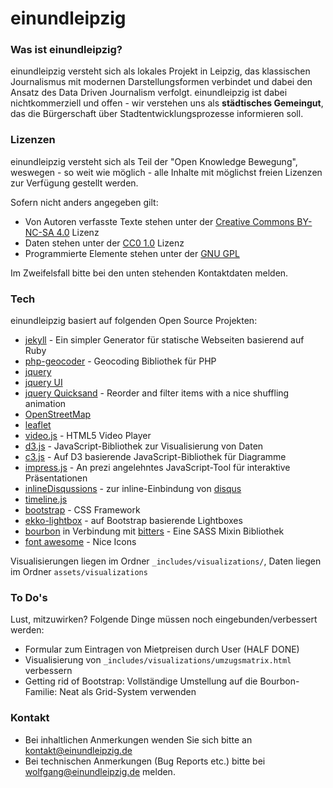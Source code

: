 # einundleipzig

### Was ist einundleipzig?

einundleipzig versteht sich als lokales Projekt in Leipzig, das klassischen
Journalismus mit modernen Darstellungsformen verbindet und dabei den Ansatz
des Data Driven Journalism verfolgt. einundleipzig ist dabei nichtkommerziell 
und offen - wir verstehen uns als **städtisches Gemeingut**, das die Bürgerschaft
über Stadtentwicklungsprozesse informieren soll.

### Lizenzen
einundleipzig versteht sich als Teil der "Open Knowledge Bewegung", weswegen - 
so weit wie möglich - alle Inhalte mit möglichst freien Lizenzen zur Verfügung
gestellt werden.

Sofern nicht anders angegeben gilt:
* Von Autoren verfasste Texte stehen unter der [Creative Commons BY-NC-SA 4.0] Lizenz
* Daten stehen unter der [CC0 1.0] Lizenz
* Programmierte Elemente stehen unter der [GNU GPL]

Im Zweifelsfall bitte bei den unten stehenden Kontaktdaten melden.

### Tech
einundleipzig basiert auf folgenden Open Source Projekten:
* [jekyll] - Ein simpler Generator für statische Webseiten basierend auf Ruby
* [php-geocoder] - Geocoding Bibliothek für PHP
* [jquery]
 * [jquery UI]
 * [jquery Quicksand] - Reorder and filter items with a nice shuffling animation
* [OpenStreetMap]
 * [leaflet]
* [video.js] - HTML5 Video Player
* [d3.js] - JavaScript-Bibliothek zur Visualisierung von Daten
* [c3.js] - Auf D3 basierende JavaScript-Bibliothek für Diagramme
* [impress.js] - An prezi angelehntes JavaScript-Tool für interaktive Präsentationen
* [inlineDisqussions] - zur inline-Einbindung von [disqus]
* [timeline.js]
* [bootstrap] - CSS Framework
 * [ekko-lightbox] - auf Bootstrap basierende Lightboxes
* [bourbon] in Verbindung mit [bitters] - Eine SASS Mixin Bibliothek
* [font awesome] - Nice Icons

Visualisierungen liegen im Ordner `_includes/visualizations/`,
Daten liegen im Ordner `assets/visualizations`

### To Do's

Lust, mitzuwirken? Folgende Dinge müssen noch eingebunden/verbessert werden:

* Formular zum Eintragen von Mietpreisen durch User (HALF DONE)
* Visualisierung von `_includes/visualizations/umzugsmatrix.html` verbessern
* Getting rid of Bootstrap: Vollständige Umstellung auf die Bourbon-Familie: Neat als Grid-System verwenden

### Kontakt

* Bei inhaltlichen Anmerkungen wenden Sie sich bitte an kontakt@einundleipzig.de
* Bei technischen Anmerkungen (Bug Reports etc.) bitte bei wolfgang@einundleipzig.de melden.

[GNU GPL]: http://www.gnu.org/copyleft/gpl.html
[CC0 1.0]: http://creativecommons.org/publicdomain/zero/1.0/deed.de
[Creative Commons BY-NC-SA 4.0]: http://creativecommons.org/licenses/by-nc-sa/4.0/
[jekyll]: http://www.jekyllrb.com
[php-geocoder]: http://geocoder-php.org/
[jquery]: http://jquery.com
[jQuery UI]: http://jqueryui.com/
[jQuery Quicksand]: http://razorjack.net/quicksand/
[OpenStreetMap]: http://www.openstreetmap.org/
[video.js]: http://www.videojs.com/
[bootstrap]: http://www.getbootstrap.com
[bourbon]: http://bourbon.io
[bitters]: http://bitters.bourbon.io/
[d3.js]: http://d3js.org
[c3.js]: http://c3js.org
[impress.js]: http://bartaz.github.io/impress.js
[disqus]: http://disqus.com
[ekko-lightbox]: http://ashleydw.github.io/lightbox/
[inlineDisqussions]: http://tsi.github.io/inlineDisqussions/
[font awesome]: http://fortawesome.github.io/Font-Awesome/
[leaflet]: http://leafletjs.com/
[timeline.js]: http://timeline.knightlab.com/